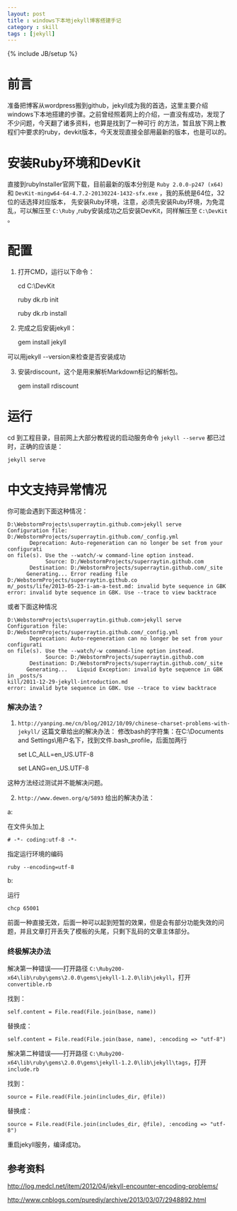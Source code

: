 ```yaml
---
layout: post
title : windows下本地jekyll博客搭建手记
category : skill
tags : [jekyll]
---
```

{% include JB/setup %}

# 前言
准备把博客从wordpress搬到github，jekyll成为我的首选，这里主要介绍windows下本地搭建的步骤。之前曾经照着网上的介绍，一直没有成功，发现了不少问题，今天翻了诸多资料，也算是找到了一种可行
的方法，暂且放下网上教程们中要求的ruby，devkit版本，今天发现直接全部用最新的版本，也是可以的。

# 安装Ruby环境和DevKit
直接到rubyInstaller官网下载，目前最新的版本分别是 `Ruby 2.0.0-p247 (x64)` 和 `DevKit-mingw64-64-4.7.2-20130224-1432-sfx.exe` ，我的系统是64位，32位的话选择对应版本，
先安装Ruby环境，注意，必须先安装Ruby环境，为免混乱，可以解压至 `C:\Ruby` ,ruby安装成功之后安装DevKit，同样解压至 `C:\DevKit` 。

# 配置
1. 打开CMD，运行以下命令：

    cd C:\DevKit

    ruby dk.rb init

    ruby dk.rb install

2. 完成之后安装jekyll：

    gem install jekyll

可以用jekyll --version来检查是否安装成功

3. 安装rdiscount，这个是用来解析Markdown标记的解析包。

    gem install rdiscount

# 运行
cd 到工程目录，目前网上大部分教程说的启动服务命令 `jekyll --serve` 都已过时，正确的应该是：

    jekyll serve

# 中文支持异常情况
你可能会遇到下面这种情况：

    D:\WebstormProjects\superraytin.github.com>jekyll serve
    Configuration file: D:/WebstormProjects/superraytin.github.com/_config.yml
           Deprecation: Auto-regeneration can no longer be set from your configurati
    on file(s). Use the --watch/-w command-line option instead.
                Source: D:/WebstormProjects/superraytin.github.com
           Destination: D:/WebstormProjects/superraytin.github.com/_site
          Generating... Error reading file D:/WebstormProjects/superraytin.github.co
    m/_posts/life/2013-05-23-i-am-a-test.md: invalid byte sequence in GBK
    error: invalid byte sequence in GBK. Use --trace to view backtrace

或者下面这种情况

    D:\WebstormProjects\superraytin.github.com>jekyll serve
    Configuration file: D:/WebstormProjects/superraytin.github.com/_config.yml
           Deprecation: Auto-regeneration can no longer be set from your configurati
    on file(s). Use the --watch/-w command-line option instead.
                Source: D:/WebstormProjects/superraytin.github.com
           Destination: D:/WebstormProjects/superraytin.github.com/_site
          Generating...   Liquid Exception: invalid byte sequence in GBK in _posts/s
    kill/2011-12-29-jekyll-introduction.md
    error: invalid byte sequence in GBK. Use --trace to view backtrace

### 解决办法？
1. `http://yanping.me/cn/blog/2012/10/09/chinese-charset-problems-with-jekyll/` 这篇文章给出的解决办法：
修改bash的字符集：在C:\Documents and Settings\用户名下，找到文件.bash_profile，后面加两行

    set LC_ALL=en_US.UTF-8

    set LANG=en_US.UTF-8

这种方法经过测试并不能解决问题。

2. `http://www.dewen.org/q/5893` 给出的解决办法：

a:

在文件头加上

    # -*- coding:utf-8 -*-

指定运行环境的编码

    ruby --encoding=utf-8

b:

运行

    chcp 65001

前面一种直接无效，后面一种可以起到短暂的效果，但是会有部分功能失效的问题，并且文章打开丢失了模板的头尾，只剩下乱码的文章主体部分。

### 终极解决办法
解决第一种错误——打开路径 `C:\Ruby200-x64\lib\ruby\gems\2.0.0\gems\jekyll-1.2.0\lib\jekyll`，打开 `convertible.rb`

找到：

    self.content = File.read(File.join(base, name))

替换成：

    self.content = File.read(File.join(base, name), :encoding => "utf-8")

解决第二种错误——打开路径 `C:\Ruby200-x64\lib\ruby\gems\2.0.0\gems\jekyll-1.2.0\lib\jekyll\tags`，打开 `include.rb`

找到：

    source = File.read(File.join(includes_dir, @file))

替换成：

    source = File.read(File.join(includes_dir, @file), :encoding => "utf-8")

重启jekyll服务，编译成功。

## 参考资料
http://log.medcl.net/item/2012/04/jekyll-encounter-encoding-problems/

http://www.cnblogs.com/purediy/archive/2013/03/07/2948892.html

